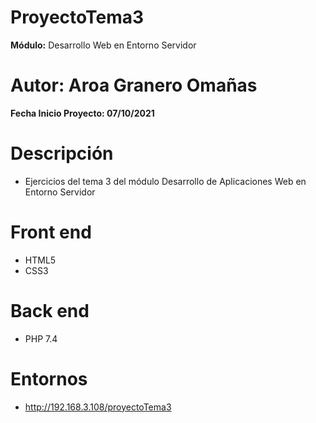 # ProyectoTema3

**Módulo:** Desarrollo Web en Entorno Servidor

# Autor: Aroa Granero Omañas

**Fecha Inicio Proyecto: 07/10/2021**

# Descripción

- Ejercicios del tema 3 del módulo Desarrollo de Aplicaciones Web en Entorno Servidor

# Front end

* HTML5
* CSS3

# Back end

* PHP 7.4

# Entornos

- http://192.168.3.108/proyectoTema3
